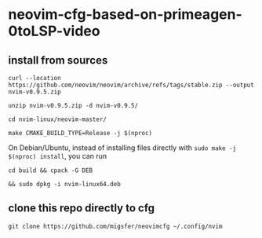 # neovim-cfg-based-on-primeagen-0toLSP-video

## install from sources
```curl --location https://github.com/neovim/neovim/archive/refs/tags/stable.zip --output nvim-v0.9.5.zip```

```unzip nvim-v0.9.5.zip -d nvim-v0.9.5/```

```cd nvim-linux/neovim-master/```

```make CMAKE_BUILD_TYPE=Release -j $(nproc)```

On Debian/Ubuntu, instead of installing files directly with 
```sudo make -j $(nproc) install```, 
you can run 

```cd build && cpack -G DEB```

```&& sudo dpkg -i nvim-linux64.deb```

## clone this repo directly to cfg
```git clone https://github.com/migsfer/neovimcfg ~/.config/nvim```

